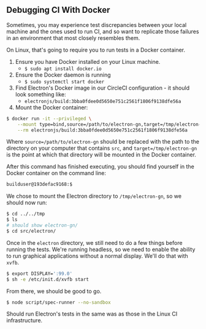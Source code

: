 ## Debugging CI With Docker

Sometimes, you may experience test discrepancies between your local machine and the ones used to run CI, and so want to replicate those failures in an environment that most closely resembles them.

On Linux, that's going to require you to run tests in a Docker container.

1. Ensure you have Docker installed on your Linux machine.
    * `$ sudo apt install docker.io`
2. Ensure the Docker daemon is running 
    * `$ sudo systemctl start docker`
3. Find Electron's Docker image in our CircleCI configuration - it should look something like:
    * `electronjs/build:3bba0fdee0d5650e751c2561f1806f9138dfe56a`
3. Mount the Docker container:

```sh
$ docker run -it --privileged \
    --mount type=bind,source=/path/to/electron-gn,target=/tmp/electron-gn \
    --rm electronjs/build:3bba0fdee0d5650e751c2561f1806f9138dfe56a
```

Where `source=/path/to/electron-gn` should be replaced with the path to the directory on your computer that contains `src`, and `target=/tmp/electron-gn` is the point at which that directory will be mounted in the Docker container.

After this command has finished executing, you should find yourself in the Docker container on the command line:

```sh
builduser@193defac9168:$
```

We chose to mount the Electron directory to `/tmp/electron-gn`, so we should now run:

```sh
$ cd ../../tmp
$ ls
# should show electron-gn/
$ cd src/electron/
```

Once in the `electron` directory, we still need to do a few things before running the tests. We're running headless, so we need to enable the ability to run graphical applications without a normal display. We'll do that with `xvfb`.

```sh
$ export DISPLAY=':99.0'
$ sh -e /etc/init.d/xvfb start
```

From there, we should be good to go.

```sh
$ node script/spec-runner --no-sandbox
```

Should run Electron's tests in the same was as those in the Linux CI infrastructure.


